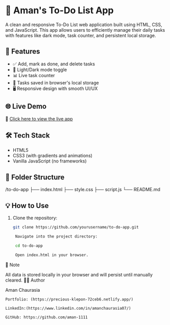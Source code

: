 # 📝 Aman's To-Do List App

A clean and responsive To-Do List web application built using HTML, CSS, and JavaScript. This app allows users to efficiently manage their daily tasks with features like dark mode, task counter, and persistent local storage.

## 🚀 Features

- ✅ Add, mark as done, and delete tasks
- 🌙 Light/Dark mode toggle
- 📊 Live task counter
- 💾 Tasks saved in browser's local storage
- 🖥️ Responsive design with smooth UI/UX

## 🌐 Live Demo

🔗 [Click here to view the live app]([https://amanchaurasia-todolist-app.netlify.app/])


## 🛠️ Tech Stack

- HTML5
- CSS3 (with gradients and animations)
- Vanilla JavaScript (no frameworks)

## 📂 Folder Structure

/to-do-app ├── index.html ├── style.css ├── script.js └── README.md


## 💡 How to Use

1. Clone the repository:
   ```bash
   git clone https://github.com/yourusername/to-do-app.git

    Navigate into the project directory:

    cd to-do-app

    Open index.html in your browser.

📌 Note

All data is stored locally in your browser and will persist until manually cleared.
👨‍💻 Author

Aman Chaurasia

    Portfolio: (https://precious-klepon-72ceb6.netlify.app/)

    LinkedIn:(https://www.linkedin.com/in/amanchaurasia07/)

    GitHub: https://github.com/aman-1111
